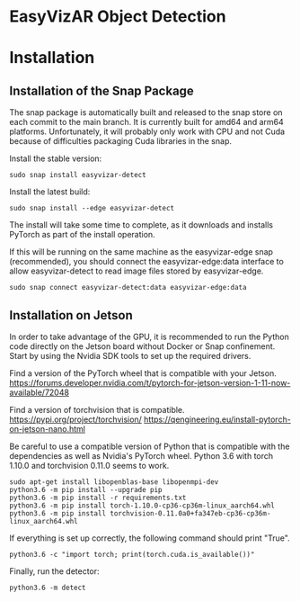 # EasyVizAR Object Detection

# Installation

## Installation of the Snap Package

The snap package is automatically built and released to the snap store on each
commit to the main branch. It is currently built for amd64 and arm64 platforms.
Unfortunately, it will probably only work with CPU and not Cuda because of
difficulties packaging Cuda libraries in the snap.

Install the stable version:

    sudo snap install easyvizar-detect

Install the latest build:

    sudo snap install --edge easyvizar-detect

The install will take some time to complete, as it downloads and installs
PyTorch as part of the install operation.

If this will be running on the same machine as the easyvizar-edge snap
(recommended), you should connect the easyvizar-edge:data interface to allow
easyvizar-detect to read image files stored by easyvizar-edge.

    sudo snap connect easyvizar-detect:data easyvizar-edge:data

## Installation on Jetson

In order to take advantage of the GPU, it is recommended to run the Python code
directly on the Jetson board without Docker or Snap confinement. Start by using
the Nvidia SDK tools to set up the required drivers.

Find a version of the PyTorch wheel that is compatible with your Jetson.
<https://forums.developer.nvidia.com/t/pytorch-for-jetson-version-1-11-now-available/72048>

Find a version of torchvision that is compatible.
<https://pypi.org/project/torchvision/>
<https://qengineering.eu/install-pytorch-on-jetson-nano.html>

Be careful to use a compatible version of Python that is compatible with the
dependencies as well as Nvidia's PyTorch wheel. Python 3.6 with torch 1.10.0 and
torchvision 0.11.0 seems to work.

    sudo apt-get install libopenblas-base libopenmpi-dev
    python3.6 -m pip install --upgrade pip
    python3.6 -m pip install -r requirements.txt
    python3.6 -m pip install torch-1.10.0-cp36-cp36m-linux_aarch64.whl
    python3.6 -m pip install torchvision-0.11.0a0+fa347eb-cp36-cp36m-linux_aarch64.whl

If everything is set up correctly, the following command should print "True".

    python3.6 -c "import torch; print(torch.cuda.is_available())"

Finally, run the detector:

    python3.6 -m detect
